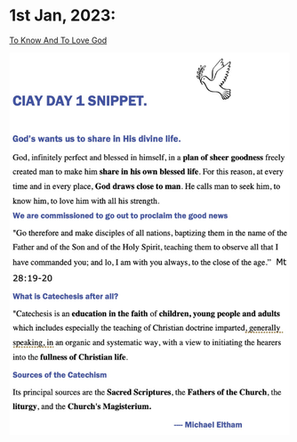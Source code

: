 # 1st Jan, 2023:

[To Know And To Love God](https://www.youtube.com/watch?v=tI-pOSv7tvg)

![Day 1 Snippet](https://github.com/fernal73/CIAY/blob/main/January/jpgs/Day1Snippet.jpg?raw=true)
